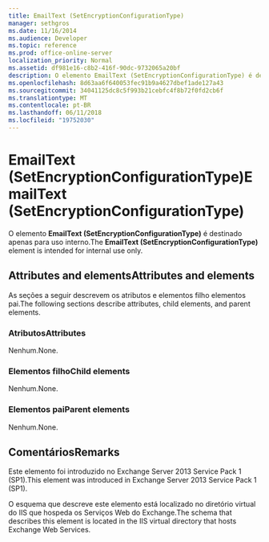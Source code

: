```yaml
---
title: EmailText (SetEncryptionConfigurationType)
manager: sethgros
ms.date: 11/16/2014
ms.audience: Developer
ms.topic: reference
ms.prod: office-online-server
localization_priority: Normal
ms.assetid: df981e16-c8b2-416f-90dc-9732065a20bf
description: O elemento EmailText (SetEncryptionConfigurationType) é destinado apenas para uso interno.
ms.openlocfilehash: 8d63aa6f640053fec91b9a4627dbef1ade127a43
ms.sourcegitcommit: 34041125dc8c5f993b21cebfc4f8b72f0fd2cb6f
ms.translationtype: MT
ms.contentlocale: pt-BR
ms.lasthandoff: 06/11/2018
ms.locfileid: "19752030"
---
```

# <a name="emailtext-setencryptionconfigurationtype"></a><span data-ttu-id="a6410-103">EmailText (SetEncryptionConfigurationType)</span><span class="sxs-lookup"><span data-stu-id="a6410-103">EmailText (SetEncryptionConfigurationType)</span></span>

<span data-ttu-id="a6410-104">O elemento **EmailText (SetEncryptionConfigurationType)** é destinado apenas para uso interno.</span><span class="sxs-lookup"><span data-stu-id="a6410-104">The **EmailText (SetEncryptionConfigurationType)** element is intended for internal use only.</span></span> 

## <a name="attributes-and-elements"></a><span data-ttu-id="a6410-105">Attributes and elements</span><span class="sxs-lookup"><span data-stu-id="a6410-105">Attributes and elements</span></span>

<span data-ttu-id="a6410-106">As seções a seguir descrevem os atributos e elementos filho elementos pai.</span><span class="sxs-lookup"><span data-stu-id="a6410-106">The following sections describe attributes, child elements, and parent elements.</span></span>
  
### <a name="attributes"></a><span data-ttu-id="a6410-107">Atributos</span><span class="sxs-lookup"><span data-stu-id="a6410-107">Attributes</span></span>

<span data-ttu-id="a6410-108">Nenhum.</span><span class="sxs-lookup"><span data-stu-id="a6410-108">None.</span></span>
  
### <a name="child-elements"></a><span data-ttu-id="a6410-109">Elementos filho</span><span class="sxs-lookup"><span data-stu-id="a6410-109">Child elements</span></span>

<span data-ttu-id="a6410-110">Nenhum.</span><span class="sxs-lookup"><span data-stu-id="a6410-110">None.</span></span>
  
### <a name="parent-elements"></a><span data-ttu-id="a6410-111">Elementos pai</span><span class="sxs-lookup"><span data-stu-id="a6410-111">Parent elements</span></span>

<span data-ttu-id="a6410-112">Nenhum.</span><span class="sxs-lookup"><span data-stu-id="a6410-112">None.</span></span>
  
## <a name="remarks"></a><span data-ttu-id="a6410-113">Comentários</span><span class="sxs-lookup"><span data-stu-id="a6410-113">Remarks</span></span>

<span data-ttu-id="a6410-114">Este elemento foi introduzido no Exchange Server 2013 Service Pack 1 (SP1).</span><span class="sxs-lookup"><span data-stu-id="a6410-114">This element was introduced in Exchange Server 2013 Service Pack 1 (SP1).</span></span>
  
<span data-ttu-id="a6410-115">O esquema que descreve este elemento está localizado no diretório virtual do IIS que hospeda os Serviços Web do Exchange.</span><span class="sxs-lookup"><span data-stu-id="a6410-115">The schema that describes this element is located in the IIS virtual directory that hosts Exchange Web Services.</span></span>
  

